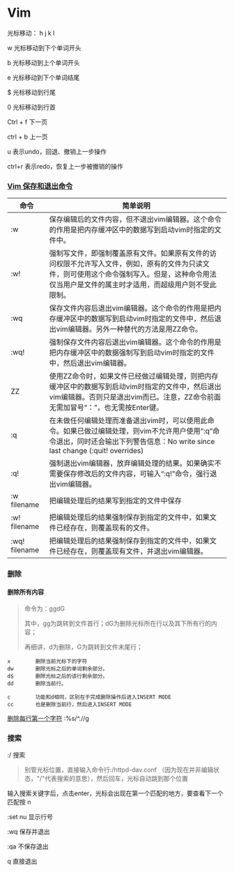 # Vim

光标移动：  h  j k l

w 光标移动到下个单词开头

b 光标移动到上个单词开头

e 光标移动到下个单词结尾

$ 光标移动到行尾

0 光标移动到行首

Ctrl + f  下一页

ctrl + b 上一页

u 表示undo，回退、撤销上一步操作

ctrl+r 表示redo，恢复上一步被撤销的操作



### [Vim 保存和退出命令](https://www.cnblogs.com/firstcsharp/p/10241132.html)

| 命令          | 简单说明                                                     |
| ------------- | ------------------------------------------------------------ |
| :w            | 保存编辑后的文件内容，但不退出vim编辑器。这个命令的作用是把内存缓冲区中的数据写到启动vim时指定的文件中。 |
| :w!           | 强制写文件，即强制覆盖原有文件。如果原有文件的访问权限不允许写入文件，例如，原有的文件为只读文件，则可使用这个命令强制写入。但是，这种命令用法仅当用户是文件的属主时才适用，而超级用户则不受此限制。 |
| :wq           | 保存文件内容后退出vim编辑器。这个命令的作用是把内存缓冲区中的数据写到启动vim时指定的文件中，然后退出vim编辑器。另外一种替代的方法是用ZZ命令。 |
| :wq!          | 强制保存文件内容后退出vim编辑器。这个命令的作用是把内存缓冲区中的数据强制写到启动vim时指定的文件中，然后退出vim编辑器。 |
| ZZ            | 使用ZZ命令时，如果文件已经做过编辑处理，则把内存缓冲区中的数据写到启动vim时指定的文件中，然后退出vim编辑器。否则只是退出vim而已。注意，ZZ命令前面无需加冒号“：”，也无需按Enter键。 |
| :q            | 在未做任何编辑处理而准备退出vim时，可以使用此命令。如果已做过编辑处理，则vim不允许用户使用“:q”命令退出，同时还会输出下列警告信息：No write since last change (:quit! overrides) |
| :q!           | 强制退出vim编辑器，放弃编辑处理的结果。如果确实不需要保存修改后的文件内容，可输入“:q!”命令，强行退出vim编辑器。 |
| :w filename   | 把编辑处理后的结果写到指定的文件中保存                       |
| :w! filename  | 把编辑处理后的结果强制保存到指定的文件中，如果文件已经存在，则覆盖现有的文件。 |
| :wq! filename | 把编辑处理后的结果强制保存到指定的文件中，如果文件已经存在，则覆盖现有文件，并退出vim编辑器。 |

### 删除

#### 删除所有内容

> 命令为：ggdG
>
> 其中，gg为跳转到文件首行；dG为删除光标所在行以及其下所有行的内容；
>
> 再细讲，d为删除，G为跳转到文件末尾行；

```
x        删除当前光标下的字符
dw       删除光标之后的单词剩余部分。
d$       删除光标之后的该行剩余部分。
dd       删除当前行。

c        功能和d相同，区别在于完成删除操作后进入INSERT MODE
cc       也是删除当前行，然后进入INSERT MODE
```

[删除每行第一个字符](http://bbs.chinaunix.net/viewthread.php?tid=448147)  :%s/^.//g



### 搜索

:/ 搜索

> 别管光标位置，直接输入命令行:/httpd-dav.conf （因为现在并非编辑状态，"/"代表搜索的意思），然后回车，光标自动跳到那个位置

输入搜索关键字后，点击enter，光标会出现在第一个匹配的地方，要查看下一个匹配按 n



:set nu 显示行号

:wq 保存并退出

:qa 不保存退出

q 直接退出









